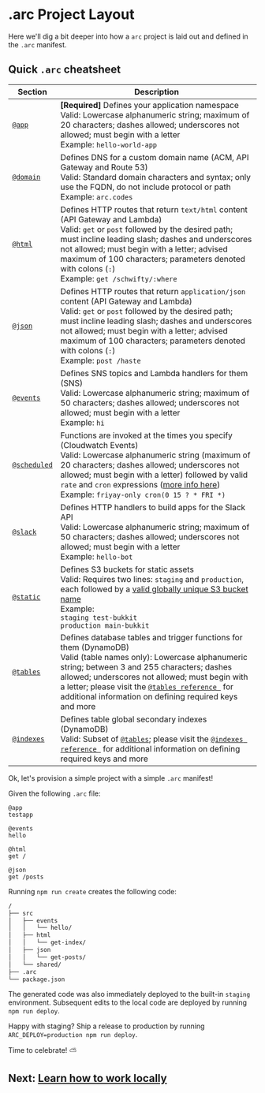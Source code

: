 # .arc Project Layout

Here we'll dig a bit deeper into how a `arc` project is laid out and defined in the `.arc` manifest.

## Quick `.arc` cheatsheet

Section                               | Description
------------------------------------- | ------------------------------------------------------------------------------------
[`@app`](/reference/app)              | **[Required]** Defines your application namespace<br />Valid: Lowercase alphanumeric string; maximum of 20 characters; dashes allowed; underscores not allowed; must begin with a letter<br />Example: `hello-world-app`
[`@domain`](/reference/domain)        | Defines DNS for a custom domain name (ACM, API Gateway and Route 53)<br />Valid: Standard domain characters and syntax; only use the FQDN, do not include protocol or path<br />Example: `arc.codes`
[`@html`](/reference/html)            | Defines HTTP routes that return `text/html` content (API Gateway and Lambda)<br />Valid: `get` or `post` followed by the desired path; must incline leading slash; dashes and underscores not allowed; must begin with a letter; advised maximum of 100 characters; parameters denoted with colons (`:`)<br />Example: `get /schwifty/:where`
[`@json`](/reference/json)            | Defines HTTP routes that return `application/json` content (API Gateway and Lambda)<br />Valid: `get` or `post` followed by the desired path; must incline leading slash; dashes and underscores not allowed; must begin with a letter; advised maximum of 100 characters; parameters denoted with colons (`:`)<br />Example: `post /haste`
[`@events`](/reference/events)        | Defines SNS topics and Lambda handlers for them (SNS)<br />Valid: Lowercase alphanumeric string; maximum of 50 characters; dashes allowed; underscores not allowed; must begin with a letter<br />Example: `hi`
[`@scheduled`](/reference/scheduled)  | Functions are invoked at the times you specify (Cloudwatch Events)<br />Valid: Lowercase alphanumeric string (maximum of 20 characters; dashes allowed; underscores not allowed; must begin with a letter) followed by valid `rate` and `cron` expressions ([more info here](https://docs.aws.amazon.com/lambda/latest/dg/tutorial-scheduled-events-schedule-expressions.html))<br />Example: `friyay-only cron(0 15 ? * FRI *)`
[`@slack`](/reference/slack)          | Defines HTTP handlers to build apps for the Slack API<br />Valid: Lowercase alphanumeric string; maximum of 50 characters; dashes allowed; underscores not allowed; must begin with a letter<br />Example: `hello-bot`
[`@static`](/reference/static)        | Defines S3 buckets for static assets<br />Valid: Requires two lines: `staging` and `production`, each followed by a [valid globally unique S3 bucket name](https://docs.aws.amazon.com/AmazonS3/latest/dev/BucketRestrictions.html#bucketnamingrules)<br />Example:<br />`staging test-bukkit`<br />`production main-bukkit`
[`@tables`](/reference/tables)        | Defines database tables and trigger functions for them (DynamoDB)<br />Valid (table names only): Lowercase alphanumeric string; between 3 and 255 characters; dashes allowed; underscores not allowed; must begin with a letter; please visit the [`@tables reference `](/reference/tables) for additional information on defining required keys and more
[`@indexes`](/reference/indexes)      | Defines table global secondary indexes (DynamoDB)<br />Valid: Subset of [`@tables`](/reference/tables); please visit the [`@indexes reference `](/reference/indexes) for additional information on defining required keys and more

Ok, let's provision a simple project with a simple `.arc` manifest!

Given the following `.arc` file:

```arc
@app
testapp

@events
hello

@html
get /

@json
get /posts
```

Running `npm run create` creates the following code:

```bash
/
├── src
│   ├── events
│   │   └── hello/
│   ├── html
│   │   └── get-index/
│   ├── json
│   │   └── get-posts/
│   └── shared/
├── .arc
└── package.json
```

The generated code was also immediately deployed to the built-in `staging` environment. Subsequent edits to the local code are deployed by running `npm run deploy`.

Happy with staging? Ship a release to production by running `ARC_DEPLOY=production npm run deploy`. 

Time to celebrate! &#x26c5; 

## Next: [Learn how to work locally](/guides/offline)
